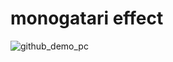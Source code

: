 # monogatari effect

![github_demo_pc](https://user-images.githubusercontent.com/25976677/87220778-e78ab680-c3a1-11ea-8796-0e8bd1e2b615.gif)
